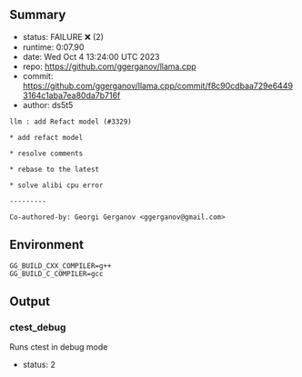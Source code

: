 ## Summary

- status:  FAILURE ❌ (2)
- runtime: 0:07.90
- date:    Wed Oct  4 13:24:00 UTC 2023
- repo:    https://github.com/ggerganov/llama.cpp
- commit:  https://github.com/ggerganov/llama.cpp/commit/f8c90cdbaa729e64493164c1aba7ea80da7b716f
- author:  ds5t5
```
llm : add Refact model (#3329)

* add refact model

* resolve comments

* rebase to the latest

* solve alibi cpu error

---------

Co-authored-by: Georgi Gerganov <ggerganov@gmail.com>
```

## Environment

```
GG_BUILD_CXX_COMPILER=g++
GG_BUILD_C_COMPILER=gcc
```

## Output

### ctest_debug

Runs ctest in debug mode
- status: 2
```

```

